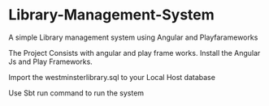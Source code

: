 # Library-Management-System
A simple Library management system using Angular and Playfarameworks

The Project Consists with angular and play frame works.
Install the Angular Js and Play Frameworks.

Import the westminsterlibrary.sql to your Local Host database

Use Sbt run command to run the system
